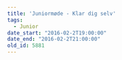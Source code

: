 ```yaml
---
title: 'Juniormøde - Klar dig selv'
tags:
  - Junior
date_start: "2016-02-2T19:00:00"
date_end: "2016-02-2T21:00:00"
old_id: 5881
---
```


